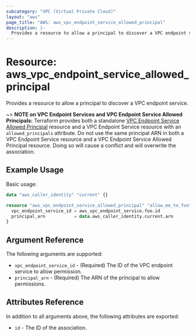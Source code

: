 ```yaml
---
subcategory: "VPC (Virtual Private Cloud)"
layout: "aws"
page_title: "AWS: aws_vpc_endpoint_service_allowed_principal"
description: |-
  Provides a resource to allow a principal to discover a VPC endpoint service.
---
```


# Resource: aws_vpc_endpoint_service_allowed_principal

Provides a resource to allow a principal to discover a VPC endpoint service.

~> **NOTE on VPC Endpoint Services and VPC Endpoint Service Allowed Principals:** Terraform provides
both a standalone [VPC Endpoint Service Allowed Principal](vpc_endpoint_service_allowed_principal.html) resource
and a VPC Endpoint Service resource with an `allowed_principals` attribute. Do not use the same principal ARN in both
a VPC Endpoint Service resource and a VPC Endpoint Service Allowed Principal resource. Doing so will cause a conflict
and will overwrite the association.

## Example Usage

Basic usage:

```terraform
data "aws_caller_identity" "current" {}

resource "aws_vpc_endpoint_service_allowed_principal" "allow_me_to_foo" {
  vpc_endpoint_service_id = aws_vpc_endpoint_service.foo.id
  principal_arn           = data.aws_caller_identity.current.arn
}
```

## Argument Reference

The following arguments are supported:

* `vpc_endpoint_service_id` - (Required) The ID of the VPC endpoint service to allow permission.
* `principal_arn` - (Required) The ARN of the principal to allow permissions.

## Attributes Reference

In addition to all arguments above, the following attributes are exported:

* `id` - The ID of the association.
